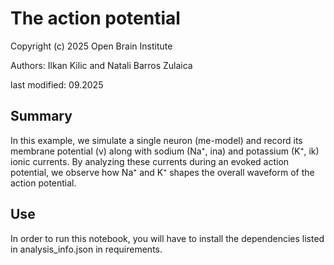 # The action potential
Copyright (c) 2025 Open Brain Institute

Authors: Ilkan Kilic and Natali Barros Zulaica

last modified: 09.2025

## Summary
In this example, we simulate a single neuron (me-model) and record its membrane potential (v) along with sodium (Na⁺, ina) and potassium (K⁺, ik) ionic currents. By analyzing these currents during an evoked action potential, we observe how Na⁺ and K⁺ shapes the overall waveform of the action potential.

## Use
In order to run this notebook, you will have to install the dependencies listed in analysis_info.json in requirements.